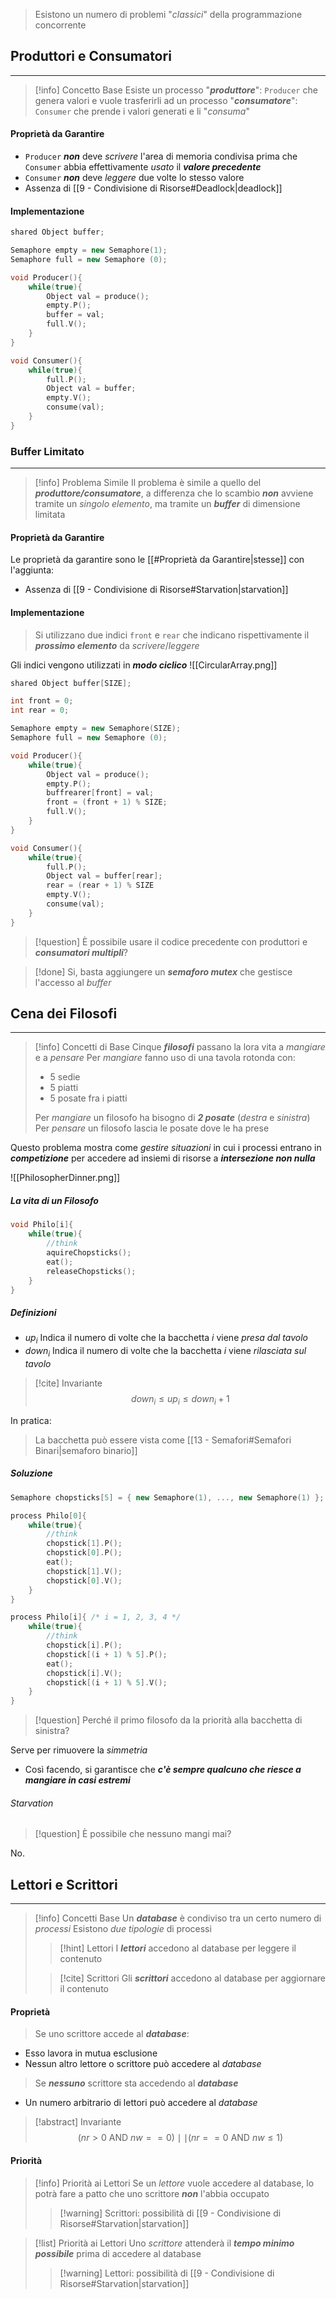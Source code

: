 >Esistono un numero di problemi "*classici*" della programmazione concorrente

## Produttori e Consumatori
---
>[!info] Concetto Base
>Esiste un processo "***produttore***": `Producer` che genera valori e vuole trasferirli ad un processo "***consumatore***": `Consumer` che prende i valori generati e li "*consuma*"

#### Proprietà da Garantire
- `Producer` ***non*** deve *scrivere* l'area di memoria condivisa prima che `Consumer` abbia effettivamente *usato* il ***valore precedente***
- `Consumer` ***non*** deve *leggere* due volte lo stesso valore
- Assenza di [[9 - Condivisione di Risorse#Deadlock|deadlock]]

#### Implementazione
```c++ title="Produttore/Consumatore"
shared Object buffer;

Semaphore empty = new Semaphore(1);
Semaphore full = new Semaphore (0);

void Producer(){
	while(true){
		Object val = produce();
		empty.P();
		buffer = val;
		full.V();
	}
}

void Consumer(){
	while(true){
		full.P();
		Object val = buffer;
		empty.V();
		consume(val);
	}
}
```

### Buffer Limitato
---
>[!info] Problema Simile
>Il problema è simile a quello del ***produttore/consumatore***, a differenza che lo scambio ***non*** avviene tramite un *singolo elemento*, ma tramite un ***buffer*** di dimensione limitata

#### Proprietà da Garantire
Le proprietà da garantire sono le [[#Proprietà da Garantire|stesse]] con l'aggiunta:
- Assenza di [[9 - Condivisione di Risorse#Starvation|starvation]]

#### Implementazione
>Si utilizzano due indici `front` e `rear` che indicano rispettivamente il ***prossimo elemento*** da *scrivere*/*leggere*

Gli indici vengono utilizzati in ***modo ciclico***
![[CircularArray.png]]

```cpp title="Produttore/Consumatore"
shared Object buffer[SIZE];

int front = 0;
int rear = 0;

Semaphore empty = new Semaphore(SIZE);
Semaphore full = new Semaphore (0);

void Producer(){
	while(true){
		Object val = produce();
		empty.P();
		buffrearer[front] = val;
		front = (front + 1) % SIZE;
		full.V();
	}
}

void Consumer(){
	while(true){
		full.P();
		Object val = buffer[rear];
		rear = (rear + 1) % SIZE
		empty.V();
		consume(val);
	}
}
```

>[!question] È possibile usare il codice precedente con produttori e ***consumatori multipli***?

>[!done] Si, basta aggiungere un ***semaforo mutex*** che gestisce l'accesso al *buffer*

## Cena dei Filosofi
---
>[!info] Concetti di Base
>Cinque ***filosofi*** passano la lora vita a *mangiare* e a *pensare*
>Per *mangiare* fanno uso di una tavola rotonda con:
>- $5$ sedie
>- $5$ piatti
>- $5$ posate fra i piatti
>
>Per *mangiare* un filosofo ha bisogno di ***2 posate*** (*destra* e *sinistra*)
>Per *pensare* un filosofo lascia le posate dove le ha prese

Questo problema mostra come *gestire situazioni* in cui i processi entrano in ***competizione*** per accedere ad insiemi di risorse a ***intersezione non nulla***

![[PhilosopherDinner.png]]

##### La vita di un Filosofo
```c++ title:Filosofo
void Philo[i]{
	while(true){
		//think
		aquireChopsticks();
		eat();
		releaseChopsticks();
	}
}
```

##### Definizioni
- $up_{i}$ Indica il numero di volte che la bacchetta $i$ viene *presa dal tavolo*
- $down_{i}$ Indica il numero di volte che la bacchetta $i$ viene *rilasciata sul tavolo*

>[!cite] Invariante
>$$down_{i}\leq up_{i} \leq down_{i}+1$$

In pratica:
> La bacchetta può essere vista come [[13 - Semafori#Semafori Binari|semaforo binario]]

##### Soluzione
```c++ title:"cena dei filosofi"
Semaphore chopsticks[5] = { new Semaphore(1), ..., new Semaphore(1) };

process Philo[0]{
	while(true){
		//think
		chopstick[1].P();
		chopstick[0].P();
		eat();
		chopstick[1].V();
		chopstick[0].V();
	}
}

process Philo[i]{ /* i = 1, 2, 3, 4 */
	while(true){
		//think
		chopstick[i].P();
		chopstick[(i + 1) % 5].P();
		eat();
		chopstick[i].V();
		chopstick[(i + 1) % 5].V();
	}
}
```

>[!question] Perché il primo filosofo da la priorità alla bacchetta di sinistra?

Serve per rimuovere la *simmetria*
- Così facendo, si garantisce che ***c'è sempre qualcuno che riesce a mangiare in casi estremi***

###### Starvation
>[!question] È possibile che nessuno mangi mai?

No.

## Lettori e Scrittori
---
>[!info] Concetti Base
>Un ***database*** è condiviso tra un certo numero di *processi*
>Esistono *due tipologie* di processi
>>[!hint] Lettori
>>I ***lettori*** accedono al database per leggere il contenuto
>
>>[!cite] Scrittori
>>Gli ***scrittori*** accedono al database per aggiornare il contenuto

#### Proprietà
>Se uno scrittore accede al ***database***:

- Esso lavora in mutua esclusione
- Nessun altro lettore o scrittore può accedere al *database*

>Se ***nessuno*** scrittore sta accedendo al ***database***

- Un numero arbitrario di lettori può accedere al *database*

>[!abstract] Invariante
>$$(nr > 0 \text{ AND }nw == 0) \mid \mid (nr== 0 \text{  AND } nw \leq 1)$$

#### Priorità
>[!info] Priorità ai Lettori
>Se un *lettore* vuole accedere al database, lo potrà fare a patto che uno scrittore ***non*** l'abbia occupato
>>[!warning] Scrittori: possibilità di [[9 - Condivisione di Risorse#Starvation|starvation]]

>[!list] Priorità ai Lettori
>Uno *scrittore* attenderà il ***tempo minimo possibile*** prima di accedere al database
>>[!warning] Lettori: possibilità di [[9 - Condivisione di Risorse#Starvation|starvation]]